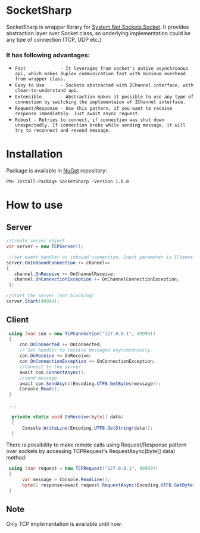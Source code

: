 # SocketSharp
SocketSharp is wrapper library for <a href="https://msdn.microsoft.com/en-us/library/system.net.sockets.socket(v=vs.110).aspx">System.Net.Sockets.Socket</a>.
It provides abstraction layer over Socket class, so underlying implementation could be any tipe of connection (TCP, UDP etc.)

### It has following advantages:
* `Fast             - It leverages from socket's native asynchronous api, which makes duplex communication fast with minimum overhead from wrapper class.`
* `Easy to Use      - Sockets abstracted with IChannel interface, with clear-to-understand api.`
* `Extensible       - Abstraction makes it possible to use any type of connection by switching the implementaion of IChannel interface.`
* `Request/Response - Use this pattern, if you want to receive response immediately. Just await async request.`
* `Robust - Retries to connect, if connection was shut down unexpectedly. If connection broke while sending message, it will try to reconnect and resend message.`

# Installation
Package is available in <a href="https://www.nuget.org/packages/SocketSharp/">NuGet</a> repository: 
```
PM> Install-Package SocketSharp -Version 1.0.0
```
# How to use


## Server

```c#
//Create server object.
var server = new TCPServer();

 //set event handler on inbound connection. Input parameter is IChannel
server.OnInboundConnection += channel=> 
{
   channel.OnReceive += OnChannelReceive;
   channel.OnConnectionException += OnChannelConnectionException;
 };

//Start the server (not blocking)
server.Start(49999);
```


## Client
```c#
 using (var con = new TCPConnection("127.0.0.1", 49999))
 {
     con.OnConnected += OnConnected;
     // Set handler to receive messages asynchronously.
     con.OnReceive += OnReceive;
     con.OnConnectionException += OnConnectionException;
     //Connect to the server
     await con.ConnectAsync();
     //send message
     await con.SendAsync(Encoding.UTF8.GetBytes(message));
     Console.Read();
 }
 
 ...
 
  private static void OnReceive(byte[] data)
  {
      Console.WriteLine(Encoding.UTF8.GetString(data));
  }
```
There is possibility to make remote calls using Request/Response pattern over sockets by accessing TCPRequest's RequestAsync(byte[] data) method:
```c#
 using (var request = new TCPRequest("127.0.0.1", 49999))
 {                
      var message = Console.ReadLine();
      byte[] response=await request.RequestAsync(Encoding.UTF8.GetBytes(message));
 }
```

## Note
Only TCP implementation is available until now.


